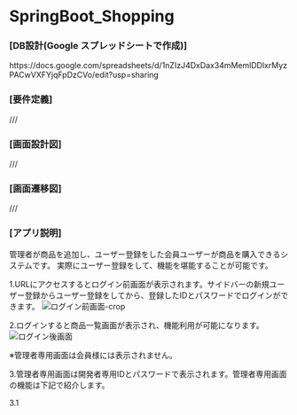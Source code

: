 # SpringBoot_Shopping
 
<h3>[DB設計(Google スプレッドシートで作成)]</h3>
https://docs.google.com/spreadsheets/d/1nZIzJ4DxDax34mMemlDDlxrMyzPACwVXFYjqFpDzCVo/edit?usp=sharing

<h3>[要件定義]</h3>
///

<h3>[画面設計図]</h3>
///

<h3>[画面遷移図]</h3>
///


<h3>[アプリ説明]</h3>

管理者が商品を追加し、ユーザー登録をした会員ユーザーが商品を購入できるシステムです。
実際にユーザー登録をして、機能を堪能することが可能です。

1.URLにアクセスするとログイン前画面が表示されます。サイドバーの新規ユーザー登録からユーザー登録をしてから、登録したIDとパスワードでログインができます。
![ログイン前画面-crop](https://user-images.githubusercontent.com/83486993/134625852-d02dbba7-68af-40fc-a1b8-d996f31eee8a.png)

2.ログインすると商品一覧画面が表示され、機能利用が可能になります。
![ログイン後画面](https://user-images.githubusercontent.com/83486993/134626218-54cfcd64-e41a-443d-ab76-281a2c2fd6b5.png)

※管理者専用画面は会員様には表示されません。


3.管理者専用画面は開発者専用IDとパスワードで表示されます。管理者専用画面の機能は下記で紹介します。

3.1









